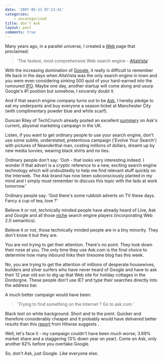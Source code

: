```yaml
---
date: '2007-05-11 07:13:41'
categories:
    - uncategorised
title: don't Ask
layout: post
comments: true
---
```


Many years ago, in a parallel universe, I created a
[Web](http://web.archive.org/web/20010525033911/http://www.andy-cowling.pwp.blueyonder.co.uk/)
page that proclaimed:
> 'The fastest, most comprehensive Web search engine -
> [AltaVista](http://www.altavista.com/)'

With the increasing domination of
[Google](http://www.nbrightside.com/blog/2006/10/30/the-only-search-engine-in-town/),
it really is difficult to remember life back in the days when AltaVista
was the only search engine in town and you were even considering sinking
500 quid of your hard-earned into the rumoured
[IPO](http://www.itweek.co.uk/vnunet/news/2112349/altavista-europe-hints-ipo).
Maybe one day, another startup will come along and usurp Google's \#1
position but somehow, I sincerely doubt it.

And if that search engine company turns out to be
[Ask](http://uk.ask.com), I hereby pledge to eat my underpants and buy
everyone a season ticket at Manchester City (with complimentary powder
blue and white scarf).

Duncan Riley of TechCrunch already posted an excellent
[summary](http://www.techcrunch.com/2007/05/04/ask-is-the-algorithm-working/)
on Ask's current, abysmal marketing campaign in the UK.

Listen, if you want to get ordinary people to use your search engine,
don't use some subtle, understated, pretentious campaign ('Evolve Your
Search') with pictures of Neanderthal man, costing millions of dollars,
dreamt up by new media luvvies, wearing black shirts and no ties.

Ordinary people don't say: 'Ooh - that looks very interesting indeed. I
wonder if that advert is a cryptic reference to a new, exciting search
engine technology which will undoubtedly to help me find relevant stuff
quickly on the Interweb. The Ask brand has now been subconsciously
planted in my mind and I simply must remember to discuss this topic with
the lads at work tomorrow.'

Ordinary people say: 'God there's some rubbish adverts on TV these days.
Fancy a cup of tea, love ?'

Believe it or not, technically minded people have already heard of Live,
Ask and Google and all those
[niche](http://www.readwriteweb.com/archives/the_top_100_alt_search_engines_april07_update.php)
search engine players (incorporating Web 2.0 semantics).

Believe it or not, those technically minded people are in a tiny
minority. They don't know it but they are.

You are not trying to get their attention. There's no point. They look
down their nose at you. The only time they use Ask.com is the final
choice to determine how many inbound links their tiresome blog has this
week.

No, you are trying to get the attention of millions of desperate
housewives, builders and silver surfers who have never heard of Google
and have to ask their 12 year old son to dig up that Web site for
holiday cottages in the Dordorgne. These people don't use IE7 and type
their searches directly into the address bar.

A much better campaign would have been:
> 'Trying to find something on the Internet ? Go to ask.com.'

Black text on white background. Short and to the point. Quicker and
therefore considerably cheaper and it probably would have delivered
better results than this
[report](http://www.marketingpilgrim.com/2007/05/google-market-share-up-again.html)
from Hitwise suggests .

Well, let's face it - my campaign couldn't have been much worse; 3.69%
market share and a staggering 13% down year on year). Come on Ask, only
another 62% before you overtake Google.

So, don't Ask, just Google. Like everyone else.
